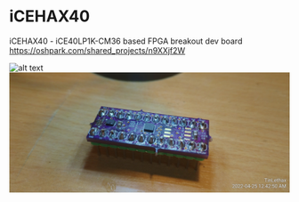 # iCEHAX40
iCEHAX40 - iCE40LP1K-CM36 based FPGA breakout dev board https://oshpark.com/shared_projects/n9XXjf2W

![alt text](https://github.com/TiNredmc/icehax40/blob/master/IMG_20220425_003757_HDR.jpg?raw=true)
![alt text](https://github.com/TiNredmc/icehax40/blob/master/IMG_20220425_004250_HDR.jpg?raw=true)
